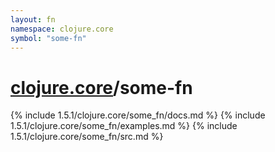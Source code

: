 ```yaml
---
layout: fn
namespace: clojure.core
symbol: "some-fn"
---
```


# [clojure.core](../)/some-fn

{% include 1.5.1/clojure.core/some_fn/docs.md %}
{% include 1.5.1/clojure.core/some_fn/examples.md %}
{% include 1.5.1/clojure.core/some_fn/src.md %}

